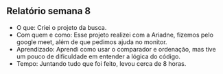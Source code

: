 ## Relatório semana 8

- O que: Criei o projeto da busca.
- Com quem e como: Esse projeto realizei com a Ariadne, fizemos pelo google meet, além de que pedimos ajuda no monitor.
- Aprendizado: Aprendi como usar o comparador e ordenação, mas tive um pouco de dificuldade em entender a lógica do código.
- Tempo: Juntando tudo que foi feito, levou cerca de 8 horas.
